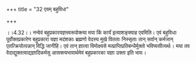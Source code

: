 +++
title = "32 एवम् बहुविधा"

+++
  
  
।।4.32।। नन्वेवं बहुप्रकारयज्ञस्वरूपोक्त्या मया किं कार्यं इत्याशङ्क्याह
एवमिति। एवं बहुविधाः पूर्वोक्तप्रकारेण बहुप्रकारा यज्ञा मदंशकाः ब्रह्मणो
वेदस्य मुखे वितताः निस्सृताः तान् सर्वान् कर्मजान् एतत्क्रियोत्पन्नान्
विद्धि जानीहि। एवं तान् ज्ञात्वा विमोक्ष्यसे
मत्प्राप्तिप्रतिबन्धैर्मुक्तो भविष्यसीत्यर्थः। मया तव
वेदाद्युक्तत्वाद्यज्ञादिकर्मसु आसक्त्यभावार्थमेवं बहुप्रकारका यज्ञा
उक्ता इति भावः।  
  
